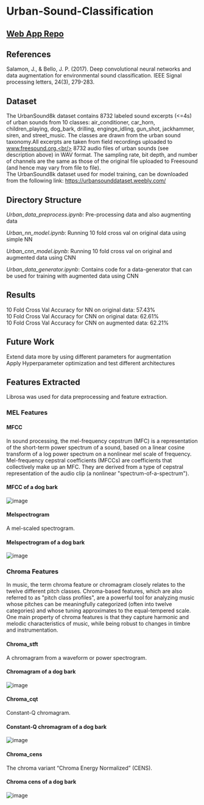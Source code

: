 # Urban-Sound-Classification

## [Web App Repo](https://github.com/AmritK10/Urban-Sound-Classification-Webapp)

## References

Salamon, J., & Bello, J. P. (2017). Deep convolutional neural networks and data augmentation for environmental sound classification. IEEE Signal processing letters, 24(3), 279-283.

## Dataset

The UrbanSound8k dataset contains 8732 labeled sound excerpts (<=4s) of urban sounds from 10 classes: air_conditioner, car_horn, children_playing, dog_bark, drilling, enginge_idling, gun_shot, jackhammer, siren, and street_music. The classes are drawn from the urban sound taxonomy.All excerpts are taken from field recordings uploaded to www.freesound.org.<br/>
8732 audio files of urban sounds (see description above) in WAV format. The sampling rate, bit depth, and number of channels are the same as those of the original file uploaded to Freesound (and hence may vary from file to file).<br/>
The UrbanSound8k dataset used for model training, can be downloaded from the following link: https://urbansounddataset.weebly.com/ <br />

## Directory Structure

<i>Urban_data_preprocess.ipynb</i>: Pre-processing data and also augmenting data

<i>Urban_nn_model.ipynb</i>: Running 10 fold cross val on original data using simple NN

<i>Urban_cnn_model.ipynb</i>: Running 10 fold cross val on original and augmented data using CNN

<i>Urban_data_generator.ipynb</i>: Contains code for a data-generator that can be used for training with augmented data using CNN

## Results

10 Fold Cross Val Accuracy for NN on original data: 57.43% <br/>
10 Fold Cross Val Accuracy for CNN on original data: 62.61% <br/>
10 Fold Cross Val Accuracy for CNN on augmented data: 62.21% <br/>

## Future Work

Extend data more by using different parameters for augmentation <br/>
Apply Hyperparameter optimization and test different architectures <br/>

## Features Extracted

Librosa was used for data preprocessing and feature extraction.<br/>

### MEL Features

#### MFCC <br/>

In sound processing, the mel-frequency cepstrum (MFC) is a representation of the short-term power spectrum of a sound, based on a linear cosine transform of a log power spectrum on a nonlinear mel scale of frequency.<br/>
Mel-frequency cepstral coefficients (MFCCs) are coefficients that collectively make up an MFC. They are derived from a type of cepstral representation of the audio clip (a nonlinear "spectrum-of-a-spectrum").<br/>

#### MFCC of a dog bark<br/>

![image](https://user-images.githubusercontent.com/31596604/51472544-ce520c80-1d9f-11e9-883c-e08c4463a5b4.png)<br/>

#### Melspectrogram <br/>

A mel-scaled spectrogram.<br/>

#### Melspectrogram of a dog bark<br/>

![image](https://user-images.githubusercontent.com/31596604/51472743-5f28e800-1da0-11e9-9402-5ba41dfefae5.png)<br/>

### Chroma Features

In music, the term chroma feature or chromagram closely relates to the twelve different pitch classes. Chroma-based features, which are also referred to as "pitch class profiles", are a powerful tool for analyzing music whose pitches can be meaningfully categorized (often into twelve categories) and whose tuning approximates to the equal-tempered scale. One main property of chroma features is that they capture harmonic and melodic characteristics of music, while being robust to changes in timbre and instrumentation.<br/>

#### Chroma_stft<br/>

A chromagram from a waveform or power spectrogram.<br/>

#### Chromagram of a dog bark<br/>

![image](https://user-images.githubusercontent.com/31596604/51472838-a616dd80-1da0-11e9-87f3-54a6a9e03170.png)<br/>

#### Chroma_cqt<br/>

Constant-Q chromagram.<br/>

#### Constant-Q chromagram of a dog bark<br/>

![image](https://user-images.githubusercontent.com/31596604/51472906-e0807a80-1da0-11e9-8988-f060eed38957.png)<br/>

#### Chroma_cens<br/>

The chroma variant “Chroma Energy Normalized” (CENS).<br/>

#### Chroma cens of a dog bark<br/>

![image](https://user-images.githubusercontent.com/31596604/51472963-09087480-1da1-11e9-863f-084b84ecd584.png)<br/>
